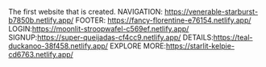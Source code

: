 The first website that is created.
NAVIGATION: https://venerable-starburst-b7850b.netlify.app/
FOOTER: https://fancy-florentine-e76154.netlify.app/
LOGIN:https://moonlit-stroopwafel-c569ef.netlify.app/
SIGNUP:https://super-queijadas-cf4cc9.netlify.app/
DETAILS:https://teal-duckanoo-38f458.netlify.app/
EXPLORE MORE:https://starlit-kelpie-cd6763.netlify.app/
